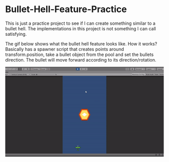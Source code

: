 # Bullet-Hell-Feature-Practice
This is just a practice project to see if I can create something similar to a bullet hell. The implementations in this project is not something I can call satisfying.

The gif below shows what the bullet hell feature looks like. How it works? Basically has a spawner script that creates points around transform.position, take a bullet object from the pool and set the bullets direction. The bullet will move forward according to its direction/rotation.

![Gif: The Feature](gif-version.gif)
